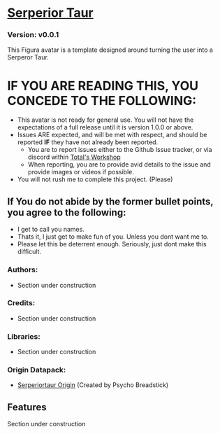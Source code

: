 # [Serperior Taur](https://github.com/Taurs-with-Keyboards/FiguraSerperiorTaurAvatar)
### Version: v0.0.1
This Figura avatar is a template designed around turning the user into a Serperor Taur.

# IF YOU ARE READING THIS, YOU CONCEDE TO THE FOLLOWING:
- This avatar is not ready for general use. You will not have the expectations of a full release until it is version 1.0.0 or above.
- Issues ARE expected, and will be met with respect, and should be reported __IF__ they have not already been reported.
  - You are to report issues either to the Github Issue tracker, or via discord within [Total's Workshop](https://discord.com/channels/1129805506354085959/1251634293235646565)
  - When reporting, you are to provide avid details to the issue and provide images or videos if possible.
- You will not rush me to complete this project. (Please)

## If You do not abide by the former bullet points, you agree to the following:
- I get to call you names.
- Thats it, I just get to make fun of you. Unless you dont want me to.
- Please let this be deterrent enough. Seriously, just dont make this difficult.

### Authors:
- Section under construction

### Credits:
- Section under construction

### Libraries:
- Section under construction

### Origin Datapack:
- [Serperiortaur Origin](https://github.com/PsychoBreadstick/Serperiortaur-Origin) (Created by Psycho Breadstick)

## Features
Section under construction